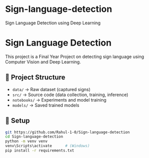 # Sign-language-detection
Sign Language Detection using Deep Learning

# Sign Language Detection

This project is a Final Year Project on detecting sign language using Computer Vision and Deep Learning.

## 📂 Project Structure
- `data/` → Raw dataset (captured signs)
- `src/` → Source code (data collection, training, inference)
- `notebooks/` → Experiments and model training
- `models/` → Saved trained models

## 🚀 Setup
```bash
git https://github.com/Rahul-1-0/Sign-language-detection
cd Sign-language-detection
python -m venv venv
venv\Scripts\activate      # (Windows)
pip install -r requirements.txt
